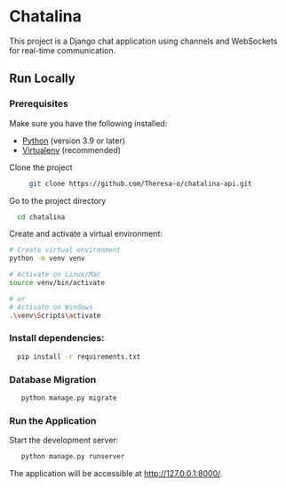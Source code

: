 # Chatalina

This project is a Django chat application using channels and WebSockets for real-time communication.

## Run Locally
### Prerequisites

Make sure you have the following installed:

- [Python](https://www.python.org/) (version 3.9 or later)
- [Virtualenv](https://virtualenv.pypa.io/) (recommended)

Clone the project

```bash
     git clone https://github.com/Theresa-o/chatalina-api.git
```

Go to the project directory

```bash
  cd chatalina
```

Create and activate a virtual environment:

```bash
# Create virtual environment
python -m venv venv  

# Activate on Linux/Mac
source venv/bin/activate  

# or
# Activate on Windows
.\venv\Scripts\activate  
```


### Install dependencies:

```bash
  pip install -r requirements.txt
```


### Database Migration

```bash
   python manage.py migrate
```

### Run the Application
Start the development server:

```bash
   python manage.py runserver
```

The application will be accessible at http://127.0.0.1:8000/.
````



